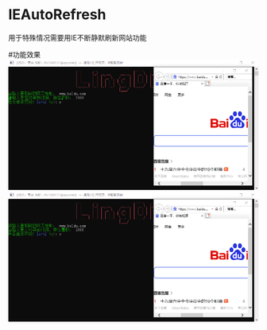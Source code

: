 # IEAutoRefresh
用于特殊情况需要用IE不断静默刷新网站功能

#功能效果
![contents](https://github.com/LingDian2019/IEAutoRefresh/raw/master/resource/动画.gif)
![image](https://github.com/LingDian2019/IEAutoRefresh/raw/master/resource/动画.gif)
